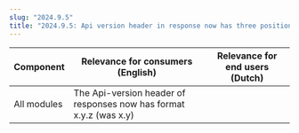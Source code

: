 ```yaml
---
slug: "2024.9.5"
title: "2024.9.5: Api version header in response now has three positions"
---
```


| Component   | Relevance for consumers (English)                                  | Relevance for end users (Dutch) |
| ----------- | ------------------------------------------------------------------ | ------------------------------- |
| All modules | The Api-version header of responses now has format x.y.z (was x.y) |                                 |
